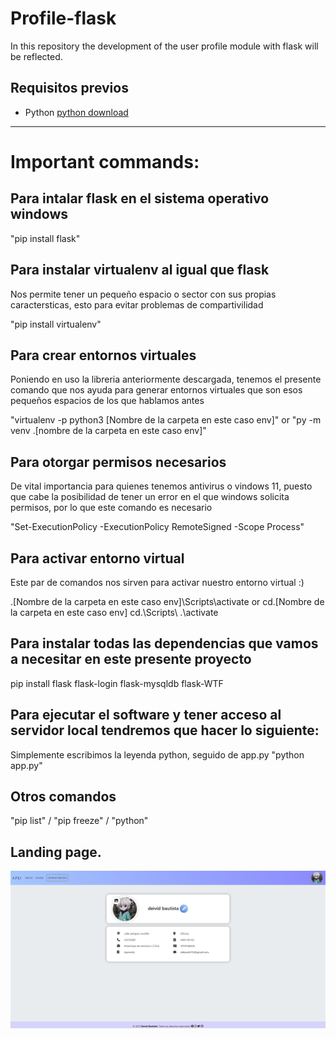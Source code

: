 # Profile-flask

In this repository the development of the user profile module with flask will be reflected.

## Requisitos previos

* Python [python download](https://www.python.org/downloads/release/python-31010/)

<HR>

# Important commands:

## Para intalar flask en el sistema operativo windows

"pip install flask"

## Para instalar virtualenv al igual que flask
Nos permite tener un pequeño espacio o sector con sus propias caractersticas, esto para evitar problemas de compartivilidad

"pip install virtualenv"

## Para crear entornos virtuales

Poniendo en uso la libreria anteriormente descargada, tenemos el presente comando que nos ayuda para generar entornos virtuales
que son esos pequeños espacios de los que hablamos antes

"virtualenv -p python3 [Nombre de la carpeta en este caso env]" or "py -m venv .\[nombre de la carpeta en este caso env]\"

## Para otorgar permisos necesarios

De vital importancia para quienes tenemos antivirus o vindows 11, puesto que cabe la posibilidad de tener un error en el que windows
solicita permisos, por lo que este comando es necesario

"Set-ExecutionPolicy -ExecutionPolicy RemoteSigned -Scope Process"

## Para activar entorno virtual

Este par de comandos nos sirven para activar nuestro entorno virtual :)

.\[Nombre de la carpeta en este caso env]\Scripts\activate or cd.\[Nombre de la carpeta en este caso env] cd.\Scripts\ .\activate

## Para instalar todas las dependencias que vamos a necesitar en este presente proyecto

pip install flask flask-login flask-mysqldb flask-WTF

## Para ejecutar el software y tener acceso al servidor local tendremos que hacer lo siguiente:

Simplemente escribimos la leyenda python, seguido de app.py "python app.py"

## Otros comandos

"pip list" / "pip freeze" / "python" 
  
## Landing page.
  
<img src="https://github.com/deividbautista/Profile-flask/blob/main/src/static/img/landing_page.png" width="1000 px"/>
  
  
